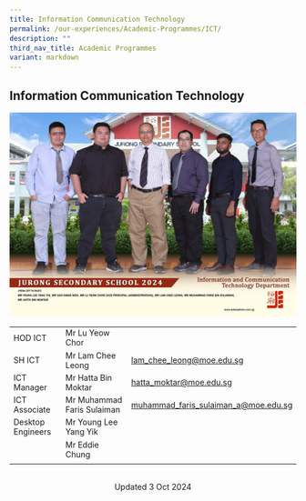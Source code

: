 ```yaml
---
title: Information Communication Technology
permalink: /our-experiences/Academic-Programmes/ICT/
description: ""
third_nav_title: Academic Programmes
variant: markdown
---
```

## Information Communication Technology

![ICT 2024](/images/information_and_communication_technology_department_2.jpg)


|  |  |  |
| -------- | -------- | -------- |
| HOD ICT   | Mr Lu Yeow Chor  |   |
| SH ICT    | Mr Lam Chee Leong     | [lam\_chee\_leong@moe.edu.sg](mailto:lam_chee_leong@moe.edu.sg)     |
| ICT Manager   | Mr Hatta Bin Moktar     | [hatta\_moktar@moe.edu.sg](mailto:hatta_moktar@moe.edu.sg)    |
|ICT Associate|Mr Muhammad Faris Sulaiman|muhammad_faris_sulaiman_a@moe.edu.sg|
| Desktop Engineers    | Mr Young Lee Yang Yik    |     |
|    | Mr Eddie Chung   |     |
||||



<br>

<center> Updated 3 Oct 2024 </center>